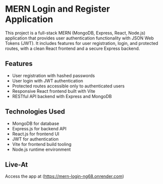 # MERN Login and Register Application

This project is a full-stack MERN (MongoDB, Express, React, Node.js) application that provides user authentication functionality with JSON Web Tokens (JWT). It includes features for user registration, login, and protected routes, with a clean React frontend and a secure Express backend.

## Features
- User registration with hashed passwords
- User login with JWT authentication
- Protected routes accessible only to authenticated users
- Responsive React frontend built with Vite
- RESTful API backend with Express and MongoDB

## Technologies Used
- MongoDB for database
- Express.js for backend API
- React.js for frontend UI
- JWT for authentication
- Vite for frontend build tooling
- Node.js runtime environment

## Live-At
Access the app at (https://mern-login-ng68.onrender.com)
